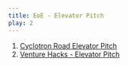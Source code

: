 ```yaml
---
title: EoE - Elevator Pitch 
play: 2
---
```


01. [Cyclotron Road Elevator Pitch](01-Cyclotron-Road-Elevator-Pitch-Template.pptx)
01. [Venture Hacks - Elevator Pitch](http://venturehacks.com/articles/elevator-pitch)
